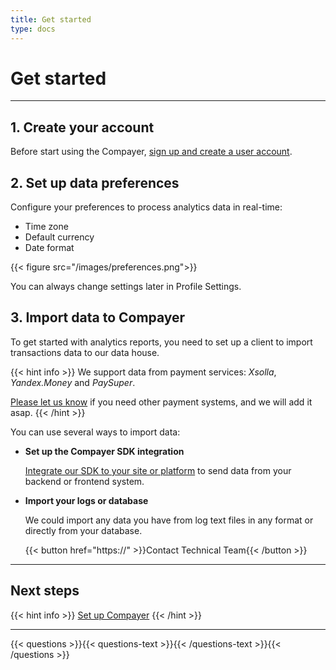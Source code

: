 ```yaml
---
title: Get started
type: docs
---
```


# Get started

***

## 1. Create your account

Before start using the Compayer, [sign up and create a user account](https://compayer.com/).

## 2. Set up data preferences

Configure your preferences to process analytics data in real-time:

- Time zone
- Default currency
- Date format

{{< figure src="/images/preferences.png">}}

You can always change settings later in Profile Settings.

## 3. Import data to Compayer

To get started with analytics reports, you need to set up a client to import transactions data to our data house.

{{< hint info >}}
We support data from payment services: *Xsolla*, *Yandex.Money* and *PaySuper*.

[Please let us know](https://calendly.com/schedule_talk_with_us/15min) if you need other payment systems, and we will add it asap.
{{< /hint >}}

You can use several ways to import data:
 
- **Set up the Compayer SDK integration**

    [Integrate our SDK to your site or platform](/docs/integration/) to send data from your backend or frontend system.

- **Import your logs or database**

    We could import any data you have from log text files in any format or directly from your database.
    
    {{< button href="https://" >}}Contact Technical Team{{< /button >}}

***

## Next steps

{{< hint info >}}
[Set up Compayer](/docs/integration/) 
{{< /hint >}}

***

{{< questions >}}{{< questions-text >}}{{< /questions-text >}}{{< /questions >}}